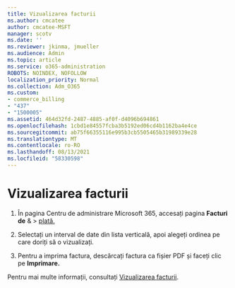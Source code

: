 ```yaml
---
title: Vizualizarea facturii
ms.author: cmcatee
author: cmcatee-MSFT
manager: scotv
ms.date: ''
ms.reviewer: jkinma, jmueller
ms.audience: Admin
ms.topic: article
ms.service: o365-administration
ROBOTS: NOINDEX, NOFOLLOW
localization_priority: Normal
ms.collection: Adm_O365
ms.custom:
- commerce_billing
- "437"
- "1500005"
ms.assetid: 464d32fd-2487-4885-af0f-d4096b694861
ms.openlocfilehash: 1cbd1e84557fcba3b5192ed06cd4b1162ba4e4ce
ms.sourcegitcommit: ab75f66355116e995b3cb5505465b31989339e28
ms.translationtype: MT
ms.contentlocale: ro-RO
ms.lasthandoff: 08/13/2021
ms.locfileid: "58330598"
---
```

# <a name="view-my-bill-or-invoice"></a>Vizualizarea facturii

1. În pagina Centru de administrare Microsoft 365, accesați pagina **Facturi de** & \> [plată.](https://go.microsoft.com/fwlink/p/?linkid=848039)

2. Selectați un interval de date din lista verticală, apoi alegeți ordinea pe care doriți să o vizualizați.

3. Pentru a imprima factura, descărcați factura ca fișier PDF și faceți clic pe **Imprimare.**

Pentru mai multe informații, consultați [Vizualizarea facturii](https://docs.microsoft.com/microsoft-365/commerce/billing-and-payments/view-your-bill-or-invoice).
